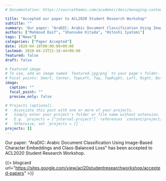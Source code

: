 ```yaml
---
# Documentation: https://sourcethemes.com/academic/docs/managing-content/

title: "Accepted our paper to ACL2020 Student Research Workshop"
subtitle: ""
summary: 'Our paper: "AraDIC: Arabic Document Classification Using Image-Based Character Embeddings and Class-Balanced Loss" has been accepted to ACL2020 Student Research Workshop.'
authors: ["Mahmoud Daif", "Shunsuke Kitada", "Hitoshi Iyatomi"]
tags: ["News"]
categories: ["Paper Accepted"]
date: 2020-04-18T00:00:00+09:00
lastmod: 2020-04-23T21:18:44+09:00
featured: false
draft: false

# Featured image
# To use, add an image named `featured.jpg/png` to your page's folder.
# Focal points: Smart, Center, TopLeft, Top, TopRight, Left, Right, BottomLeft, Bottom, BottomRight.
image:
  caption: ""
  focal_point: ""
  preview_only: false

# Projects (optional).
#   Associate this post with one or more of your projects.
#   Simply enter your project's folder or file name without extension.
#   E.g. `projects = ["internal-project"]` references `content/project/deep-learning/index.md`.
#   Otherwise, set `projects = []`.
projects: []
---
```


Our paper: "AraDIC: Arabic Document Classification Using Image-Based Character Embeddings and Class-Balanced Loss" has been accepted to ACL2020 Student Research Workshop.

{{< blogcard url="https://sites.google.com/view/acl20studentresearchworkshop/accepted-papers" >}}
